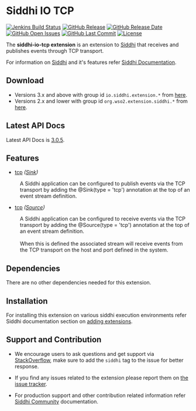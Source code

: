 Siddhi IO TCP
===================

  [![Jenkins Build Status](https://wso2.org/jenkins/job/siddhi/job/siddhi-io-tcp/badge/icon)](https://wso2.org/jenkins/job/siddhi/job/siddhi-io-tcp/)
  [![GitHub Release](https://img.shields.io/github/release/siddhi-io/siddhi-io-tcp.svg)](https://github.com/siddhi-io/siddhi-io-tcp/releases)
  [![GitHub Release Date](https://img.shields.io/github/release-date/siddhi-io/siddhi-io-tcp.svg)](https://github.com/siddhi-io/siddhi-io-tcp/releases)
  [![GitHub Open Issues](https://img.shields.io/github/issues-raw/siddhi-io/siddhi-io-tcp.svg)](https://github.com/siddhi-io/siddhi-io-tcp/issues)
  [![GitHub Last Commit](https://img.shields.io/github/last-commit/siddhi-io/siddhi-io-tcp.svg)](https://github.com/siddhi-io/siddhi-io-tcp/commits/master)
  [![License](https://img.shields.io/badge/License-Apache%202.0-blue.svg)](https://opensource.org/licenses/Apache-2.0)

The **siddhi-io-tcp extension** is an extension to <a target="_blank" href="https://wso2.github.io/siddhi">Siddhi</a> that receives and publishes events through TCP transport.

For information on <a target="_blank" href="https://siddhi.io/">Siddhi</a> and it's features refer <a target="_blank" href="https://siddhi.io/redirect/docs.html">Siddhi Documentation</a>. 

## Download

* Versions 3.x and above with group id `io.siddhi.extension.*` from <a target="_blank" href="https://mvnrepository.com/artifact/io.siddhi.extension.io.tcp/siddhi-io-tcp/">here</a>.
* Versions 2.x and lower with group id `org.wso2.extension.siddhi.*` from <a target="_blank" href="https://mvnrepository.com/artifact/org.wso2.extension.siddhi.io.tcp/siddhi-io-tcp">here</a>.

## Latest API Docs 

Latest API Docs is <a target="_blank" href="https://siddhi-io.github.io/siddhi-io-tcp/api/3.0.5">3.0.5</a>.

## Features

* <a target="_blank" href="https://siddhi-io.github.io/siddhi-io-tcp/api/3.0.5/#tcp-sink">tcp</a> *(<a target="_blank" href="http://siddhi.io/en/v5.1/docs/query-guide/#sink">Sink</a>)*<br> <div style="padding-left: 1em;"><p><p style="word-wrap: break-word;margin: 0;">A Siddhi application can be configured to publish events via the TCP transport by adding the @Sink(type = 'tcp') annotation at the top of an event stream definition.</p></p></div>
* <a target="_blank" href="https://siddhi-io.github.io/siddhi-io-tcp/api/3.0.5/#tcp-source">tcp</a> *(<a target="_blank" href="http://siddhi.io/en/v5.1/docs/query-guide/#source">Source</a>)*<br> <div style="padding-left: 1em;"><p><p style="word-wrap: break-word;margin: 0;">A Siddhi application can be configured to receive events via the TCP transport by adding the @Source(type = 'tcp') annotation at the top of an event stream definition.<br><br>When this is defined the associated stream will receive events from the TCP transport on the host and port defined in the system.</p></p></div>

## Dependencies 

There are no other dependencies needed for this extension. 

## Installation

For installing this extension on various siddhi execution environments refer Siddhi documentation section on <a target="_blank" href="https://siddhi.io/redirect/add-extensions.html">adding extensions</a>.

## Support and Contribution

* We encourage users to ask questions and get support via <a target="_blank" href="https://stackoverflow.com/questions/tagged/siddhi">StackOverflow</a>, make sure to add the `siddhi` tag to the issue for better response.

* If you find any issues related to the extension please report them on <a target="_blank" href="https://github.com/siddhi-io/siddhi-execution-string/issues">the issue tracker</a>.

* For production support and other contribution related information refer <a target="_blank" href="https://siddhi.io/community/">Siddhi Community</a> documentation.
